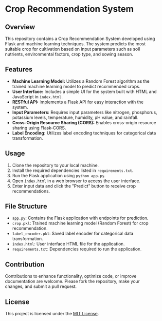 # Crop Recommendation System

## Overview

This repository contains a Crop Recommendation System developed using Flask and machine learning techniques. The system predicts the most suitable crop for cultivation based on input parameters such as soil nutrients, environmental factors, crop type, and sowing season.

## Features

- **Machine Learning Model:** Utilizes a Random Forest algorithm as the trained machine learning model to predict recommended crops.
- **User Interface:** Includes a simple UI for the system built with HTML and JavaScript in `index.html`.
- **RESTful API:** Implements a Flask API for easy interaction with the system.
- **Input Parameters:** Requires input parameters like nitrogen, phosphorus, potassium levels, temperature, humidity, pH value, and rainfall.
- **Cross-Origin Resource Sharing (CORS):** Enables cross-origin resource sharing using Flask-CORS.
- **Label Encoding:** Utilizes label encoding techniques for categorical data transformation.

## Usage

1. Clone the repository to your local machine.
2. Install the required dependencies listed in `requirements.txt`.
3. Run the Flask application using `python app.py`.
4. Open `index.html` in a web browser to access the user interface.
5. Enter input data and click the "Predict" button to receive crop recommendations.

## File Structure

- `app.py`: Contains the Flask application with endpoints for prediction.
- `crop.pkl`: Trained machine learning model (Random Forest) for crop recommendation.
- `label_encoder.pkl`: Saved label encoder for categorical data transformation.
- `index.html`: User interface HTML file for the application.
- `requirements.txt`: Dependencies required to run the application.

## Contribution

Contributions to enhance functionality, optimize code, or improve documentation are welcome. Please fork the repository, make your changes, and submit a pull request.

## License

This project is licensed under the [MIT License](LICENSE).
